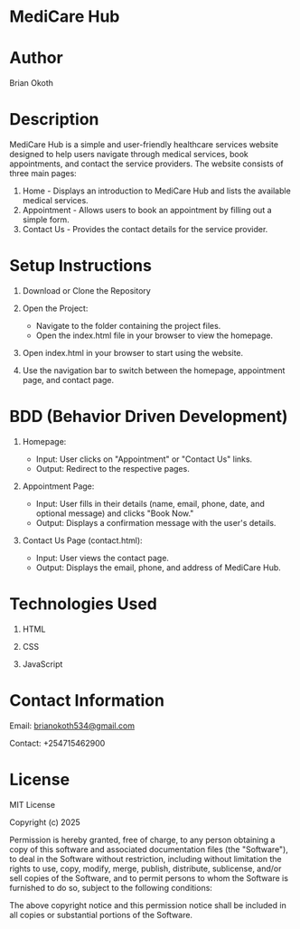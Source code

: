# MediCare Hub

# Author
Brian Okoth
# Description
MediCare Hub is a simple and user-friendly healthcare services website designed to help users navigate through medical services, book appointments, and contact the service providers. The website consists of three main pages:

1. Home - Displays an introduction to MediCare Hub and lists the available medical services.
2. Appointment - Allows users to book an appointment by filling out a simple form.
3. Contact Us - Provides the contact details for the service provider.
# Setup Instructions
1. Download or Clone the Repository
2. Open the Project:

    - Navigate to the folder containing the project files.
    - Open the index.html file in your browser to view the homepage.
3. Open index.html in your browser to start using the website.
4. Use the navigation bar to switch between the homepage, appointment page, and contact page.
# BDD (Behavior Driven Development)
1. Homepage:

    - Input: User clicks on "Appointment" or "Contact Us" links.
    - Output: Redirect to the respective pages.

2. Appointment Page:

    - Input: User fills in their details (name, email, phone, date, and optional message) and clicks "Book Now."
    - Output: Displays a confirmation message with the user's details.
3. Contact Us Page (contact.html):

    - Input: User views the contact page.
    - Output: Displays the email, phone, and address of MediCare Hub.

# Technologies Used
1. HTML

2. CSS

3. JavaScript

# Contact Information
Email: brianokoth534@gmail.com

Contact: +254715462900

# License
MIT License

Copyright (c) 2025

Permission is hereby granted, free of charge, to any person obtaining a copy of this software and associated documentation files (the "Software"), to deal in the Software without restriction, including without limitation the rights to use, copy, modify, merge, publish, distribute, sublicense, and/or sell copies of the Software, and to permit persons to whom the Software is furnished to do so, subject to the following conditions:

The above copyright notice and this permission notice shall be included in all copies or substantial portions of the Software.